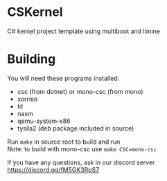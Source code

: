 # CSKernel
C# kernel project template using multiboot and limine

# Building
You will need these programs installed:
* csc (from dotnet) or mono-csc (from mono)
* xorriso
* ld
* nasm
* qemu-system-x86
* tysila2 (deb package included in source)

Run ```make``` in source root to build and run</br>
Note: to build with mono-csc use ```make CSC=mono-csc```

If you have any questions, ask in our discord server</br>
https://discord.gg/fM5GK3RpS7
